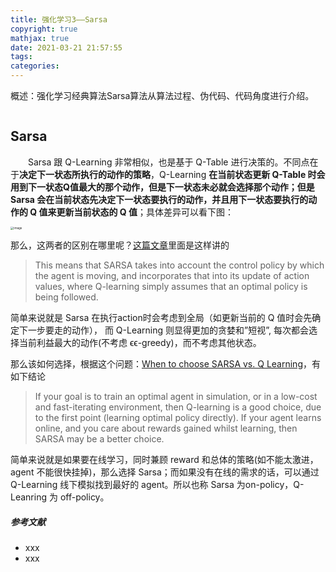 ```yaml
---
title: 强化学习3——Sarsa
copyright: true
mathjax: true
date: 2021-03-21 21:57:55
tags:
categories:
---
```


概述：强化学习经典算法Sarsa算法从算法过程、伪代码、代码角度进行介绍。

![]()

<!--more-->

## Sarsa

&emsp;&emsp;Sarsa 跟 Q-Learning 非常相似，也是基于 Q-Table 进行决策的。不同点在于**决定下一状态所执行的动作的策略**，Q-Learning **在当前状态更新 Q-Table 时会用到下一状态Q值最大的那个动作，但是下一状态未必就会选择那个动作；但是 Sarsa 会在当前状态先决定下一状态要执行的动作，并且用下一状态要执行的动作的 Q 值来更新当前状态的 Q 值**；具体差异可以看下图：

<img src="https://raw.githubusercontent.com/AnchoretY/images/master/blog/image.t9i2i16cjea.png" alt="image" style="zoom:33%;" />

那么，这两者的区别在哪里呢？[这篇文章](https://studywolf.wordpress.com/2013/07/01/reinforcement-learning-sarsa-vs-q-learning/)里面是这样讲的

> This means that SARSA takes into account the control policy by which the agent is moving, and incorporates that into its update of action values, where Q-learning simply assumes that an optimal policy is being followed. 

简单来说就是 Sarsa 在执行action时会考虑到全局（如更新当前的 Q 值时会先确定下一步要走的动作）， 而 Q-Learning 则显得更加的贪婪和”短视”, 每次都会选择当前利益最大的动作(不考虑 ϵϵ-greedy)，而不考虑其他状态。

那么该如何选择，根据这个问题：[When to choose SARSA vs. Q Learning](https://stats.stackexchange.com/questions/326788/when-to-choose-sarsa-vs-q-learning)，有如下结论

> If your goal is to train an optimal agent in simulation, or in a low-cost and fast-iterating environment, then Q-learning is a good choice, due to the first point (learning optimal policy directly). If your agent learns online, and you care about rewards gained whilst learning, then SARSA may be a better choice.

简单来说就是如果要在线学习，同时兼顾 reward 和总体的策略(如不能太激进，agent 不能很快挂掉)，那么选择 Sarsa；而如果没有在线的需求的话，可以通过 Q-Learning 线下模拟找到最好的 agent。所以也称 Sarsa 为on-policy，Q-Leanring 为 off-policy。





##### 参考文献

- xxx
- xxx